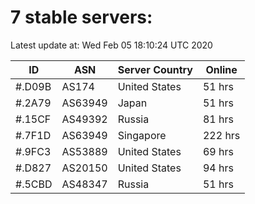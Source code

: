 # 7 stable servers:

Latest update at: Wed Feb 05 18:10:24 UTC 2020

| ID | ASN | Server Country | Online |
| -- | --- | -------------- | ------ |
| #.D09B | AS174 | United States | 51 hrs |
| #.2A79 | AS63949 | Japan | 51 hrs |
| #.15CF | AS49392 | Russia | 81 hrs |
| #.7F1D | AS63949 | Singapore | 222 hrs |
| #.9FC3 | AS53889 | United States | 69 hrs |
| #.D827 | AS20150 | United States | 94 hrs |
| #.5CBD | AS48347 | Russia | 51 hrs |

